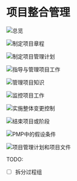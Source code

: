 # 项目整合管理

![总览](./relation.drawio.svg '总览')

![制定项目章程](./charter.drawio.svg '制定项目章程')

![制定项目管理计划](./make_plan.drawio.svg '制定项目管理计划')

![指导与管理项目工作](./guide_manage.drawio.svg '指导与管理项目工作')

![管理项目知识](./knowledge.drawio.svg '管理项目知识')

![监控项目工作](./monitor.drawio.svg '监控项目工作')

![实施整体变更控制](./change_control.drawio.svg '实施整体变更控制')

![结束项目或阶段](./ending.drawio.svg '结束项目或阶段')

![PMP中的假设条件](./假设条件.PNG '假设条件')

![项目管理计划和项目文件](./项目管理计划和项目文件.PNG '项目管理计划和项目文件')

TODO:

- [ ] 拆分过程组